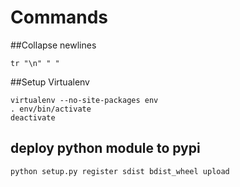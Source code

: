 Commands
========

##Collapse newlines

    tr "\n" " "

##Setup Virtualenv

    virtualenv --no-site-packages env
    . env/bin/activate
    deactivate

## deploy python module to pypi

    python setup.py register sdist bdist_wheel upload
